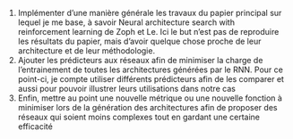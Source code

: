 1.	Implémenter d’une manière générale les travaux du papier principal sur lequel je me base, à savoir Neural architecture search with reinforcement learning de Zoph et Le. Ici le but n’est pas de reproduire les résultats du papier, mais d’avoir quelque chose proche de leur architecture et de leur méthodologie.
2.	Ajouter les prédicteurs aux réseaux afin de minimiser la charge de l’entrainement de toutes les architectures générées par le RNN. Pour ce point-ci, je compte utiliser différents prédicteurs afin de les comparer et aussi pour pouvoir illustrer leurs utilisations dans notre cas
3.	Enfin, mettre au point une nouvelle métrique ou une nouvelle fonction à minimiser lors de la génération des architectures afin de proposer des réseaux qui soient moins complexes tout en gardant une certaine efficacité


<!---
alaamiri/alaamiri is a ✨ special ✨ repository because its `README.md` (this file) appears on your GitHub profile.
You can click the Preview link to take a look at your changes.
--->
